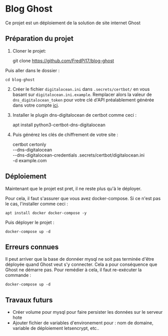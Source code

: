 Blog Ghost
==========

Ce projet est un déploiement de la solution de site internet Ghost

Préparation du projet
-----------

1. Cloner le projet:

    git clone https://github.com/FredPi17/blog-ghost

Puis aller dans le dossier :

    cd blog-ghost

2. Créer le fichier `digitalocean.ini` dans `.secrets/certbot/` en vous basant sur `digitalocean.ini.example`. Remplacer alors la valeur de `dns_digitalocean_token` pour votre clé d'API préalablement générée dans votre compte [ici](https://cloud.digitalocean.com/account/api/tokens). 

3. Installer le plugin dns-digitalocean de certbot comme ceci : 

    apt install python3-certbot-dns-digitalocean

4. Puis générez les clés de chiffrement de votre site : 

    certbot certonly \
    --dns-digitalocean \
    --dns-digitalocean-credentials .secrets/certbot/digitalocean.ini \
    -d example.com

Déploiement
-----------

Maintenant que le projet est pret, il ne reste plus qu'à le déployer. 

Pour cela, il faut s'assurer que vous avez docker-compose. Si ce n'est pas le cas, l'installer comme ceci : 

    apt install docker docker-compose -y 

Puis déployer le projet : 

    docker-compose up -d

Erreurs connues
---------------

Il peut arriver que la base de donnéer mysql ne soit pas terminée d'être déployée quand Ghost veut s'y connecter. Cela a pour conséquence que Ghost ne démarre pas. Pour remédier à cela, il faut re-exécuter la commande : 

    docker-compose up -d 

Travaux futurs
--------------

- Créer volume pour mysql pour faire persister les données sur le serveur hote
- Ajouter fichier de variables d'environement pour : nom de domaine, variable de déploiement letsencrypt, etc.. 